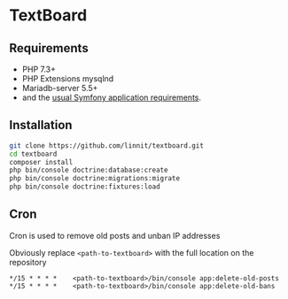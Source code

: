 TextBoard
=========

Requirements
------------
   * PHP 7.3+
   * PHP Extensions mysqlnd
   * Mariadb-server 5.5+
   * and the [usual Symfony application requirements][1].

Installation
------------

```bash
git clone https://github.com/linnit/textboard.git
cd textboard
composer install
php bin/console doctrine:database:create
php bin/console doctrine:migrations:migrate
php bin/console doctrine:fixtures:load
```

Cron
----

Cron is used to remove old posts and unban IP addresses

Obviously replace `<path-to-textboard>` with the full location on the repository

```
*/15 * * * *    <path-to-textboard>/bin/console app:delete-old-posts
*/15 * * * *    <path-to-textboard>/bin/console app:delete-old-bans
```

[1]: https://symfony.com/doc/4.4/setup.html
